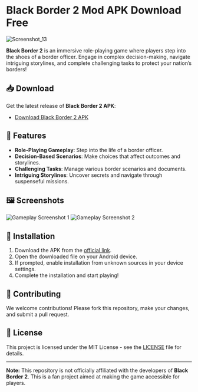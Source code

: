 # Black Border 2 Mod APK Download Free

![Screenshot_13](https://github.com/user-attachments/assets/1c92a6e6-6b05-4654-bc87-85f082dd8388)

**Black Border 2** is an immersive role-playing game where players step into the shoes of a border officer. Engage in complex decision-making, navigate intriguing storylines, and complete challenging tasks to protect your nation’s borders!

## 📥 Download

Get the latest release of **Black Border 2 APK**:

- [Download Black Border 2 APK](https://example.com/download) <!-- Replace this URL with the actual APK download link -->

## 🚀 Features

- **Role-Playing Gameplay**: Step into the life of a border officer.
- **Decision-Based Scenarios**: Make choices that affect outcomes and storylines.
- **Challenging Tasks**: Manage various border scenarios and documents.
- **Intriguing Storylines**: Uncover secrets and navigate through suspenseful missions.

## 🖼️ Screenshots

![Gameplay Screenshot 1](https://example.com/screenshot1.jpg) <!-- Replace with actual URLs -->
![Gameplay Screenshot 2](https://example.com/screenshot2.jpg)

## 🔧 Installation

1. Download the APK from the [official link](https://example.com/download).
2. Open the downloaded file on your Android device.
3. If prompted, enable installation from unknown sources in your device settings.
4. Complete the installation and start playing!

## 🤝 Contributing

We welcome contributions! Please fork this repository, make your changes, and submit a pull request.

## 📄 License

This project is licensed under the MIT License - see the [LICENSE](LICENSE) file for details.

---

**Note:** This repository is not officially affiliated with the developers of **Black Border 2**. This is a fan project aimed at making the game accessible for players.

